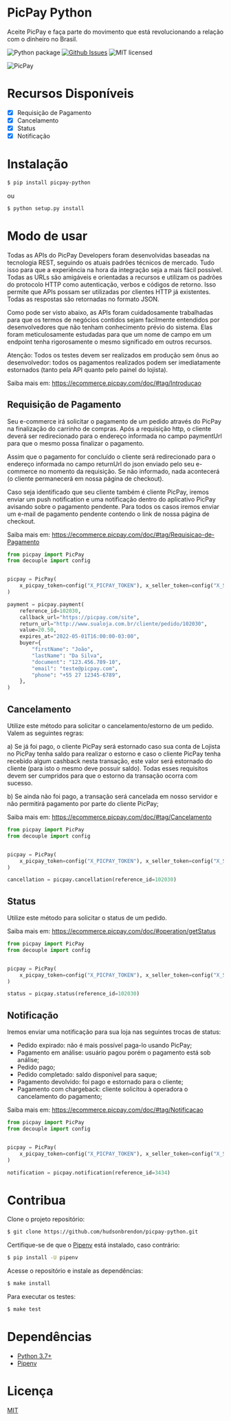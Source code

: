 # PicPay Python

Aceite PicPay e faça parte do movimento que está revolucionando a relação com o dinheiro no Brasil.

![Python package](https://github.com/hudsonbrendon/picpay-python/workflows/Python%20package/badge.svg?branch=master)
[![Github Issues](http://img.shields.io/github/issues/hudsonbrendon/picpay-python.svg?style=flat)](https://github.com/hudsonbrendon/picpay-python/issues?sort=updated&state=open)
![MIT licensed](https://img.shields.io/badge/license-MIT-blue.svg)

![PicPay](https://logodownload.org/wp-content/uploads/2018/05/picpay-logo-1.png)

# Recursos Disponíveis

- [x]  Requisição de Pagamento
- [x]  Cancelamento
- [x]  Status
- [x]  Notificação

# Instalação

```bash
$ pip install picpay-python
```
ou

```bash
$ python setup.py install
```

# Modo de usar

Todas as APIs do PicPay Developers foram desenvolvidas baseadas na tecnologia REST, seguindo os atuais padrões técnicos de mercado. Tudo isso para que a experiência na hora da integração seja a mais fácil possível. Todas as URLs são amigáveis e orientadas a recursos e utilizam os padrões do protocolo HTTP como autenticação, verbos e códigos de retorno. Isso permite que APIs possam ser utilizadas por clientes HTTP já existentes. Todas as respostas são retornadas no formato JSON.

Como pode ser visto abaixo, as APIs foram cuidadosamente trabalhadas para que os termos de negócios contidos sejam facilmente entendidos por desenvolvedores que não tenham conhecimento prévio do sistema. Elas foram meticulosamente estudadas para que um nome de campo em um endpoint tenha rigorosamente o mesmo significado em outros recursos.

Atenção: Todos os testes devem ser realizados em produção sem ônus ao desenvolvedor: todos os pagamentos realizados podem ser imediatamente estornados (tanto pela API quanto pelo painel do lojista).

Saiba mais em: https://ecommerce.picpay.com/doc/#tag/Introducao

## Requisição de Pagamento

Seu e-commerce irá solicitar o pagamento de um pedido através do PicPay na finalização do carrinho de compras. Após a requisição http, o cliente deverá ser redirecionado para o endereço informada no campo paymentUrl para que o mesmo possa finalizar o pagamento.

Assim que o pagamento for concluído o cliente será redirecionado para o endereço informada no campo returnUrl do json enviado pelo seu e-commerce no momento da requisição. Se não informado, nada acontecerá (o cliente permanecerá em nossa página de checkout).

Caso seja identificado que seu cliente também é cliente PicPay, iremos enviar um push notification e uma notificação dentro do aplicativo PicPay avisando sobre o pagamento pendente. Para todos os casos iremos enviar um e-mail de pagamento pendente contendo o link de nossa página de checkout.

Saiba mais em: https://ecommerce.picpay.com/doc/#tag/Requisicao-de-Pagamento

```python
from picpay import PicPay
from decouple import config


picpay = PicPay(
    x_picpay_token=config("X_PICPAY_TOKEN"), x_seller_token=config("X_SELLER_TOKEN")
)

payment = picpay.payment(
    reference_id=102030,
    callback_url="https://picpay.com/site",
    return_url="http://www.sualoja.com.br/cliente/pedido/102030",
    value=20.50,
    expires_at="2022-05-01T16:00:00-03:00",
    buyer={
        "firstName": "João",
        "lastName": "Da Silva",
        "document": "123.456.789-10",
        "email": "teste@picpay.com",
        "phone": "+55 27 12345-6789",
    },
)
```

## Cancelamento

Utilize este método para solicitar o cancelamento/estorno de um pedido. Valem as seguintes regras:

a) Se já foi pago, o cliente PicPay será estornado caso sua conta de Lojista no PicPay tenha saldo para realizar o estorno e caso o cliente PicPay tenha recebido algum cashback nesta transação, este valor será estornado do cliente (para isto o mesmo deve possuir saldo). Todas esses requisitos devem ser cumpridos para que o estorno da transação ocorra com sucesso.

b) Se ainda não foi pago, a transação será cancelada em nosso servidor e não permitirá pagamento por parte do cliente PicPay;

Saiba mais em: https://ecommerce.picpay.com/doc/#tag/Cancelamento

```python
from picpay import PicPay
from decouple import config


picpay = PicPay(
    x_picpay_token=config("X_PICPAY_TOKEN"), x_seller_token=config("X_SELLER_TOKEN")
)

cancellation = picpay.cancellation(reference_id=102030)
```

## Status

Utilize este método para solicitar o status de um pedido.

Saiba mais em: https://ecommerce.picpay.com/doc/#operation/getStatus

```python
from picpay import PicPay
from decouple import config


picpay = PicPay(
    x_picpay_token=config("X_PICPAY_TOKEN"), x_seller_token=config("X_SELLER_TOKEN")
)

status = picpay.status(reference_id=102030)
```

## Notificação

Iremos enviar uma notificação para sua loja nas seguintes trocas de status:

- Pedido expirado: não é mais possível paga-lo usando PicPay;
- Pagamento em análise: usuário pagou porém o pagamento está sob análise;
- Pedido pago;
- Pedido completado: saldo disponível para saque;
- Pagamento devolvido: foi pago e estornado para o cliente;
- Pagamento com chargeback: cliente solicitou à operadora o cancelamento do pagamento;

Saiba mais em: https://ecommerce.picpay.com/doc/#tag/Notificacao

```python
from picpay import PicPay
from decouple import config


picpay = PicPay(
    x_picpay_token=config("X_PICPAY_TOKEN"), x_seller_token=config("X_SELLER_TOKEN")
)

notification = picpay.notification(reference_id=3434)
```

# Contribua

Clone o projeto repositório:

```bash
$ git clone https://github.com/hudsonbrendon/picpay-python.git
```

Certifique-se de que o [Pipenv](https://github.com/kennethreitz/pipenv) está instalado, caso contrário:

```bash
$ pip install -U pipenv
```

Acesse o repositório e instale as dependências:

```bash
$ make install
```

Para executar os testes:

```bash
$ make test
```

# Dependências

- [Python 3.7+](https://www.python.org/downloads/release/python-374/)
- [Pipenv](https://github.com/kennethreitz/pipenv)

# Licença

[MIT](http://en.wikipedia.org/wiki/MIT_License)

